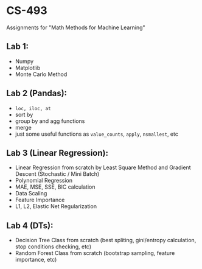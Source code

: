 # CS-493
Assignments for "Math Methods for Machine Learning"
## Lab 1:
- Numpy
- Matplotlib
- Monte Carlo Method

## Lab 2 (Pandas):
- `loc, iloc, at`
- sort by 
- group by and agg functions
- merge
- just some useful functions as `value_counts`, `apply`, `nsmallest`, etc

## Lab 3 (Linear Regression):
- Linear Regression from scratch by Least Square Method and Gradient Descent (Stochastic / Mini Batch)
- Polynomial Regression
- MAE, MSE, SSE, BIC calculation
- Data Scaling
- Feature Importance
- L1, L2, Elastic Net Regularization

## Lab 4 (DTs):
- Decision Tree Class from scratch (best spliting, gini/entropy calculation, stop conditions checking, etc)
- Random Forest Class from scratch (bootstrap sampling, feature importance, etc)
